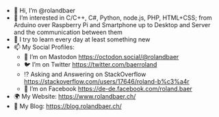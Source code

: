 - 👋 Hi, I’m @rolandbaer
- 👀 I’m interested in C/C++, C#, Python, node.js, PHP, HTML+CSS; from Arduino over Raspberry Pi and Smartphone up to Desktop and Server and the communication between them
- 🌱 I try to learn every day at least something new
- 📫 My Social Profiles:
    -  🐘 I’m on Mastodon <a rel="me" href="https://octodon.social/@rolandbaer">https://octodon.social/@rolandbaer</a>
    -  🐦 I’m on Twitter <https://twitter.com/baerroland>
    -  ⁉️ Asking and Answering on StackOverflow <https://stackoverflow.com/users/17646/roland-b%c3%a4r>
    -  📘 I’m on Facebook <https://de-de.facebook.com/roland.baer>
- 🌍 My Website: <https://www.rolandbaer.ch/>
- 📝 My Blog: <https://blog.rolandbaer.ch/>
<!---
rolandbaer/rolandbaer is a ✨ special ✨ repository because its `README.md` (this file) appears on your GitHub profile.
You can click the Preview link to take a look at your changes.
--->
